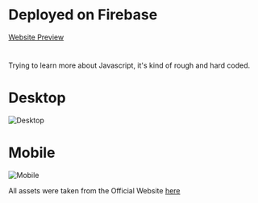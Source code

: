 # Deployed on Firebase

[Website Preview](https://hairstyle-nevz.web.app/)

#

Trying to learn more about Javascript, it's kind of rough and hard coded.

# Desktop

![Desktop](public/images/desktop.png)

# Mobile
![Mobile](public/images/mobile.png)

All assets were taken from the Official Website [here](https://webthemez.com/demo/hair-style-salon-bootstrap-template/)

